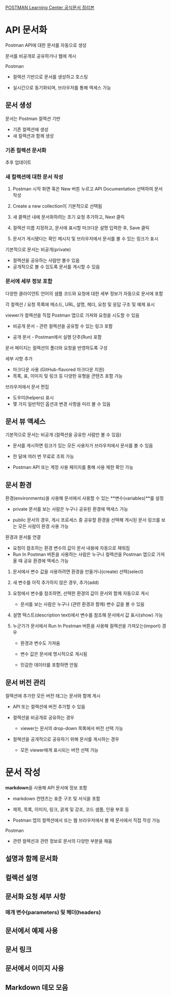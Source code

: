 [POSTMAN Learning Center 공식문서 정리본](https://learning.postman.com/docs/postman/api-documentation/documenting-your-api/)

# API 문서화

Postman API에 대한 문서를 자동으로 생성

문서를 비공개로 공유하거나 웹에 게시



Postman

- 컬렉션 기반으로 문서를 생성하고 호스팅

- 실시간으로 동기화되며, 브라우저를 통해 액세스 가능

  

## 문서 생성

문서는 Postman 컬렉션 기반

- 기존 컬렉션에 생성
- 새 컬렉션과 함께 생성



### 기존 컬렉션 문서화

추후 업데이트



### 새 컬렉션에 대한 문서 작성

1. Postman 시작 화면 혹은 New 버튼 누르고 API Documentation 선택하여 문서 작성

2. Create a new collection이 기본적으로 선택됨

3. 새 콜렉션 내에 문서화하려는 초기 요청 추가하고, Next 클릭

4. 컬렉션 이름 지정하고, 문서에 표시할 마크다운 설명 입력한 후, Save 클릭

5. 문서가 게시됐다는 확인 메시지 및 브라우저에서 문서를 볼 수 있는 링크가 표시



기본적으로 문서는 비공개(private)

- 컬렉션을 공유하는 사람만 볼수 있음
- 공개적으로 볼 수 있도록 문서를 게시할 수 있음



### 문서에 세부 정보 포함

다양한 클라이언트 언어의 샘플 코드와 요청에 대한 세부 정보가 자동으로 문서에 포함

각 컬렉션 / 요청 목록에 메소드, URL, 설명, 헤더, 요청 및 응답 구조 및 예제 표시

viewer가 컬렉션을 직접 Postman 앱으로 가져와 요청을 시도할 수 있음

- 비공개 문서 - 관련 컬렉션을 공유할 수 있는 링크 포함

- 공개 문서 - Postman에서 실행 단추(Run) 포함

문서 페이지는 컬렉션의 폴더와 요청을 반영하도록 구성



세부 사항 추가

- 마크다운 사용 (GitHub-flavored 마크다운 지원)
- 목록, 표, 이미지 및 링크 등 다양한 유형을 콘텐츠 포함 가능



브라우저에서 문서 편집

- 도우미(helpers) 표시
- 몇 가지 일반적인 옵션과 변경 사항을 미리 볼 수 있음



## 문서 뷰 액세스

기본적으로 문서는 비공개 (컬렉션을 공유한 사람만 볼 수 있음)

- 문서를 게시하면 링크가 있는 모든 사용자가 브라우저에서 문서를 볼 수 있음

- 한 달에 여러 번 무료로 조회 가능

- Postman API 또는 계정 사용 페이지를 통해 사용 제한 확인 가능



## 문서 환경

환경(environments)을 사용해 문서에서 사용할 수 있는 **변수(variables)**를 설정

- private 문서를 보는 사람은 누구나 공유된 환경에 액세스 가능

- public 문서의 경우, 게시 프로세스 중 공유할 환경을 선택해 게시된 문서 링크를 보는 모든 사람이 환경 사용 가능



환경과 문서를 연결

- 요청이 참조하는 환경 변수의 값이 문서 내용에 자동으로 채워짐
- Run In Postman 버튼을 사용하는 사람은 누구나 컬렉션을 Postman 앱으로 가져올 때 공유 환경에 액세스 가능



1. 문서에서 변수 값을 사용하려면 환경을 만들거나(create) 선택(select)

2. 새 변수를 아직 추가하지 않은 경우, 추가(add)

3. 요청에서 변수를 참조하면, 선택한 환경의 값이 문서와 함께 자동으로 게시
   - 문서를 보는 사람은 누구나 (관련 환경과 함께) 변수 값을 볼 수 있음

4. 설명 텍스트(description text)에서 변수를 참조해 문서에서 값 표시(show) 가능

5. 누군가가 문서에서 Run In Postman 버튼을 사용해 컬렉션을 가져오는(import) 경우

   - 환경과 변수도 가져옴

   - 변수 값은 문서에 명시적으로 게시됨
   - 민감한 데이터를 포함하면 안됨



## 문서 버전 관리

컬렉션에 추가한 모든 버전 태그는 문서와 함께 게시

- API 또는 컬렉션에 버전 추가할 수 있음

- 컬렉션을 비공개로 공유하는 경우
  - viewer는 문서의 drop-down 목록에서 버전 선택 가능

- 컬렉션을 공개적으로 공유하기 위해 문서를 게시하는 경우
  - 모든 viewer에게 표시되는 버전 선택 가능



# 문서 작성

**markdown**을 사용해 API 문서에 정보 포함

- markdown 컨텐츠는 표준 구조 및 서식을 포함

- 제목, 목록, 이미지, 링크, 굵게 및 강조, 코드 샘플, 인용 부호 등

- Postman 앱의 컬렉션에서 또는 웹 브라우저에서 볼 때 문서에서 직접 작성 가능



Postman

- 관련 컬렉션과 관련 정보로 문서의 다양한 부분을 채움



## 설명과 함께 문서화





## 컬렉션 설명

## 문서화 요청 세부 사항

### 매개 변수(parameters) 및 헤더(headers)

## 문서에서 예제 사용

## 문서 링크

## 문서에서 이미지 사용

## Markdown 데모 모음

